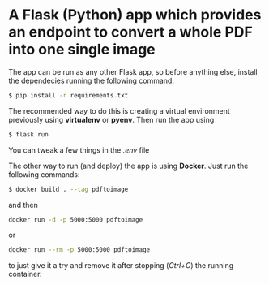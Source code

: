 # A Flask (Python) app which provides an endpoint to convert a whole PDF into one single image

The app can be run as any other Flask app, so before anything else, install the dependecies running the following command:

```sh
$ pip install -r requirements.txt
```

The recommended way to do this is creating a virtual environment previously using **virtualenv** or **pyenv**. Then run the app using

```sh
$ flask run
```

You can tweak a few things in the *.env* file

The other way to run (and deploy) the app is using **Docker**. Just run the following commands:

```sh
$ docker build . --tag pdftoimage
```

and then

```sh
docker run -d -p 5000:5000 pdftoimage
```

or

```sh
docker run --rm -p 5000:5000 pdftoimage
```

to just give it a try and remove it after stopping (*Ctrl+C*) the running container.
